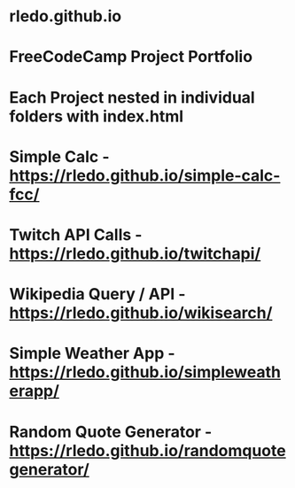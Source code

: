 # rledo.github.io
# FreeCodeCamp Project Portfolio
# Each Project nested in individual folders with index.html


#
# Simple Calc - https://rledo.github.io/simple-calc-fcc/
#

#
# Twitch API Calls - https://rledo.github.io/twitchapi/
#

#
# Wikipedia Query / API - https://rledo.github.io/wikisearch/
#

#
# Simple Weather App - https://rledo.github.io/simpleweatherapp/
#

#
# Random Quote Generator - https://rledo.github.io/randomquotegenerator/
#

#
#
#
